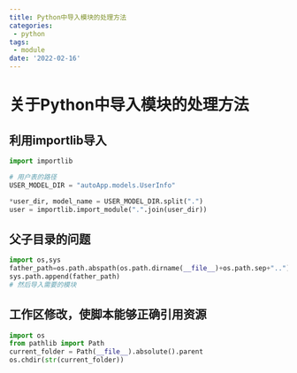 ```yaml
---
title: Python中导入模块的处理方法
categories:
 - python
tags:
 - module
date: '2022-02-16'
---
```


# 关于Python中导入模块的处理方法

## 利用importlib导入 
```python
import importlib

# 用户表的路径
USER_MODEL_DIR = "autoApp.models.UserInfo"

*user_dir, model_name = USER_MODEL_DIR.split(".")
user = importlib.import_module(".".join(user_dir))
```

## 父子目录的问题
```python
import os,sys
father_path=os.path.abspath(os.path.dirname(__file__)+os.path.sep+"..")
sys.path.append(father_path)
# 然后导入需要的模块
```

## 工作区修改，使脚本能够正确引用资源
```python
import os
from pathlib import Path
current_folder = Path(__file__).absolute().parent
os.chdir(str(current_folder))
```
